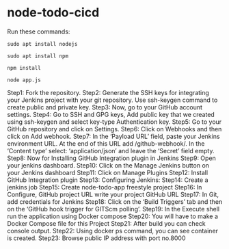 # node-todo-cicd

Run these commands:

`sudo apt install nodejs`

`sudo apt install npm`

`npm install`

`node app.js`

Step1: Fork the repository. 
Step2: Generate the SSH keys for integrating your Jenkins project with your git repository. Use ssh-keygen command to create public and private key. 
Step3: Now, go to your GitHub account settings. 
Step4: Go to SSH and GPG keys, Add public key that we created using ssh-keygen and select key-type Authentication key. Step5: Go to your GitHub repository and click on Settings. 
Step6: Click on Webhooks and then click on Add webhook. 
Step7: In the ‘Payload URL’ field, paste your Jenkins environment URL. At the end of this URL add /github-webhook/. In the ‘Content type’ select: ‘application/json’ and leave the ‘Secret’ field empty. 
Step8: Now for Installing GitHub Integration plugin in Jenkins 
Step9: Open your jenkins dashboard. 
Step10: Click on the Manage Jenkins button on your Jenkins dashboard 
Step11: Click on Manage Plugins 
Step12: Install GitHub Integration plugin 
Step13: Configuring Jenkins: 
Step14: Create a jenkins job 
Step15: Create node-todo-app freestyle project 
Step16: In Configure, GitHub project URL write your project GitHub URL 
Step17: In Git, add credentials for Jenkins 
Step18: Click on the ‘Build Triggers’ tab and then on the ‘GitHub hook trigger for GITScm polling’. 
Step19: In the Execute shell run the application using Docker compose 
Step20: You will have to make a Docker Compose file for this Project 
Step21: After build you can check console output. 
Step22: Using docker ps command, you can see container is created. 
Step23: Browse public IP address with port no.8000
